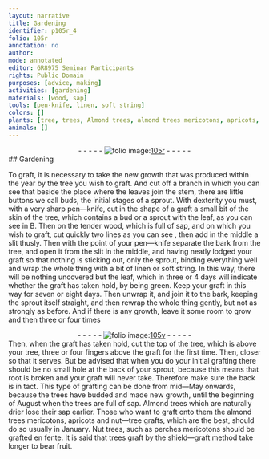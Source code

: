 ```yaml
---
layout: narrative
title: Gardening
identifier: p105r_4
folio: 105r
annotation: no
author:
mode: annotated
editor: GR8975 Seminar Participants
rights: Public Domain
purposes: [advice, making]
activities: [gardening]
materials: [wood, sap]
tools: [pen-knife, linen, soft string]
colors: []
plants: [tree, trees, Almond trees, almond trees mericotons, apricots, nut-tree, Nut trees, perches mericotons]
animals: []
---
```


 <div class="folio" align="center">- - - - - <a href="http://gallica.bnf.fr/ark:/12148/btv1b10500001g/f215.image" target="_blank"><img src="https://cu-mkp.github.io/GR8975-edition/assets/photo-icon.png" alt="folio image: " style="display:inline-block; margin-bottom:-3px;"/>105r</a> - - - - - </div>   
## Gardening

 
<span class="activity"></span>To graft, it is necessary to take the new growth that was produced within the year by the <span class="plant">tree</span> you wish to graft. And cut off a branch in which you can see that beside the place where the leaves join the stem, there are little buttons we call buds, the initial stages of a sprout. With dexterity you must, with a very sharp <span class="tool">pen—knife</span>, cut in the shape of a graft a small bit of the skin of the <span class="plant">tree</span>, which contains a bud or a sprout with the leaf, as you can see in B. Then on the tender <span class="material">wood</span>, which is full of <span class="material">sap</span>, and on which you wish to graft, cut quickly two lines as you can see , then add in the middle a slit thusly.<span class="figure"></span> Then with the point of your <span class="tool">pen—knife</span> separate the bark from the <span class="plant">tree</span>, and open it from the slit in the middle, and having neatly lodged your graft so that nothing is sticking out, only the sprout, binding everything well and wrap the whole thing with a bit of <span class="tool">linen</span> or <span class="tool">soft string</span>. In this way, there will be nothing uncovered but the leaf, which in three or 4 <span class="time">days</span> will indicate whether the graft has taken hold, by being green. Keep your graft in this way for seven or eight <span class="time">days</span>. Then unwrap it, and join it to the bark, keeping the sprout itself straight, and then rewrap the whole thing gently, but not as strongly as before. And if there is any growth, leave it some room to grow and then three or four times
 <span class="figure"></span> <div class="folio" align="center">- - - - - <a href="http://gallica.bnf.fr/ark:/12148/btv1b10500001g/f216.image" target="_blank"><img src="https://cu-mkp.github.io/GR8975-edition/assets/photo-icon.png" alt="folio image: " style="display:inline-block; margin-bottom:-3px;"/>105v</a> - - - - - </div> 
<span class="activity"></span>Then, when the graft has taken hold, cut the top of the <span class="plant">tree</span>, which is above your <span class="plant">tree</span>, three or four <span class="unit">fingers</span> above the graft for the first time. Then, closer so that it serves. But be advised that when you do your initial grafting there should be no small hole at the back of your sprout, because this means that root is broken and your graft will never take. Therefore make sure the back is in tact. This type of grafting can be done from <span class="time">mid—May</span> onwards, because the <span class="plant">trees</span> have budded and made new growth, until the beginning of <span class="time">August</span> when the <span class="plant">trees</span> are full of <span class="material">sap</span>. <span class="plant">Almond trees</span> which are naturally drier lose their <span class="material">sap</span> earlier. Those who want to graft onto them the <span class="plant">almond trees <span class="foreign">mericotons</span></span>, <span class="plant">apricots</span> and <span class="plant">nut—tree</span> grafts, which are the best, should do so usually in <span class="time">January</span>. <span class="plant">Nut trees</span>, such as <span class="plant"><span class="foreign">perches mericotons</span></span> should be grafted <span class="foreign">en fente</span>. It is said that <span class="plant">trees</span> graft by the shield—graft method take longer to bear fruit.
 